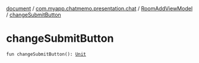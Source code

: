 [document](../../index.md) / [com.myapp.chatmemo.presentation.chat](../index.md) / [RoomAddViewModel](index.md) / [changeSubmitButton](./change-submit-button.md)

# changeSubmitButton

`fun changeSubmitButton(): `[`Unit`](https://kotlinlang.org/api/latest/jvm/stdlib/kotlin/-unit/index.html)